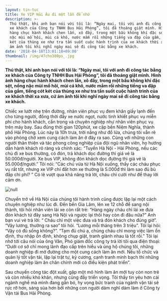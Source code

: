 ```yaml
---
layout: tin-tuc
title: Xe VIP Hải Âu đi một lần để nhớ
description: >-
  Thú thật, khi anh bạn nói với tôi là: “Ngày mai, tôi với anh đi công tác bằng
  xe khách của Công ty TNHH Bus Hải Phòng”, tôi đã thoáng giật mình. Hình ảnh
  hàng chục hành khách chen lấn, xô đẩy, trong một bầu không khí đặc sệt, nồng
  nặc mùi mồ hôi, mùi cá khô, nước mắm rồi những tiếng va đập của gầm, tiếng cót
  két của thùng xe như tra tấn suốt cuộc hành trình của xe khách thời xa xưa, cứ
  ám ảnh tôi khi nghĩ ngày mai sẽ đi công tác bằng xe khách.
date: '2018-04-18T13:01:18+09:00'
thumbnail: /img/47cho380ps_.jpg
---
```

**Thú thật, khi anh bạn nói với tôi là: “Ngày mai, tôi với anh đi công tác bằng xe khách của Công ty TNHH Bus Hải Phòng”, tôi đã thoáng giật mình. Hình ảnh hàng chục hành khách chen lấn, xô đẩy, trong một bầu không khí đặc sệt, nồng nặc mùi mồ hôi, mùi cá khô, nước mắm rồi những tiếng va đập của gầm, tiếng cót két của thùng xe như tra tấn suốt cuộc hành trình của xe khách thời xa xưa, cứ ám ảnh tôi khi nghĩ ngày mai sẽ đi công tác bằng xe khách.**

Chiếc xe lướt nhẹ trên đường, nhân viên phục vụ đem khăn giấy lạnh đến cho từng người, đồng thời đẩy xe nước ngọt, nước tinh khiết phục vụ miễn phí cho hành khách, cẩn trọng và chuyên nghiệp như nhân viên phục vụ trên máy bay. Sau đúng thời gian 120phút, xe cập bến Niệm Nghĩa, thành phố Hải Phòng. Lúc này là 10h trưa, trời nắng như đổ lửa, chúng tôi vẫn rẽ vào phòng chờ xem cung cách làm ăn ở đây ra sao. Cũng với những con người thân thiện và tác phong công nghiệp của đội ngũ nhân viên, họ hướng dẫn hành khách rõ ràng và chính xác: “Tuyến Hà Nội - Hải Phòng, nếu các chú đi xe bus thường, có đón, trả khách dọc đường thì giá vé là 50.000đ/người. Xe bus VIP, không đón khách dọc đường thì giá vé là 55.000đ/người.” Tôi nói: “Các chú vừa từ Hà Nội xuống, thấy các cháu phục vụ rất tốt, nhưng xe VIP chỉ đắt hơn xe thường là 5.000đ thì làm sao đủ bù đắp chi phí? ” Có lẽ vượt qua khả năng trả lời, cháu chỉ cười như để thay lời cảm ơn.

![null](/img/47cho380ps_.jpg)

Chuyến trở về Hà Nội của chúng tôi hành trình cũng được lặp lại một cách chuyên nghiệp như lúc đi. Đến bến Gia Lâm, lên xe 12 chỗ để sang nội thành, tôi hỏi nhân viên lái xe còn rất trẻ: “Hàng ngày cháu chỉ lái xe đưa đón khách từ đây sang Hà Nội và ngược lại thôi hay còn đi đâu nữa?” Anh bạn vui vẻ trả lời: “ Cháu chỉ một việc đưa và trả đón khách cho đúng giờ”. “Vậy lương, thưởng ra sao” tôi hỏi. “Lương mỗi tháng trên 3 triệu”. Tôi lại hỏi: “Vậy có đủ sống không?”. “Tạm đủ chú ạ, chúng cháu chỉ mong việc làm ổn định, thu nhập ổn định, không chụp giật, tranh giành nhau là tốt rồi.” Tôi lại nhớ tới câu nói của ông Vân, Phó giám đốc công ty trả lời tôi qua điện thoại: “Dưới cơ sở chỉ mong lãnh đạo cấp trên hiểu và ủng hộ chúng tôi, những doanh nghiệp đi mở đường cho một cung cách làm ăn mới. Nếu tổ chức và quản lý tốt vận tải, lập lại trật tự, kỷ cương, cạnh tranh minh bạch thì những doanh nghiệp làm ăn chân chính mới có điều kiện phát triển”.

Sau chuyến công tác đột xuất, gặp một mô hình làm ăn mới tuy còn non trẻ và còn nhiều khó khăn, nhưng cũng đầy triển vọng. Tôi thấy tin yêu hơn cái ngành nghề mà mình đang gắn bó, hy vọng bức tranh của ngành vận tải sẽ rực rỡ hơn, sáng sủa hơn bởi những con người dám nghĩ dám làm ở Công ty Vận tải Bus Hải Phòng.
